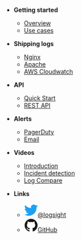 <!-- docs/_sidebar.md -->


- **Getting started**
    - [Overview](/)
    - [Use cases](/file1.md)
  
- **Shipping logs**
    - [Nginx](/sidebarItems/file1.md)
    - [Apache](/sidebarItems/file2.md)
    - [AWS Cloudwatch](/sidebarItems/file2.md)
  
- **API**
    - [Quick Start](/API/quick_start.md)
    - [REST API](/API/rest_api.md)
    
- **Alerts**
    - [PagerDuty](/sidebarItems/file1.md)
    - [Email](/sidebarItems/file2.md)

- **Videos**
    - [Introduction](/videos/videos.md)
    - [Incident detection](/sidebarItems/file1.md)
    - [Log Compare](/sidebarItems/file2.md)

- **Links**
    - [![Twitter](assets/img/twitter.svg)@logsight](http://twitter.com/logsight)
    - [![GitHub](assets/img/github.svg)GitHub](https://github.com/aiops)
